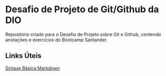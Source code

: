 # Desafio de Projeto de Git/Github da DIO
Repositório criado para o Desafio de Projeto sobre Git e Github, contendo anotações e exercícios do Bootcamp Santander.

## Links Úteis
[Sintaxe Básica Markdown](https://www.markdownguide.org/)
